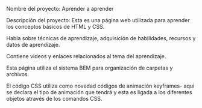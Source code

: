 Nombre del proyecto: Aprender a aprender 

Descripción del proyecto: Esta es una página web utilizada para aprender los conceptos básicos de HTML y CSS.

Habla sobre técnicas de aprendizaje, adquisición de habilidades, recursos y datos de aprendizaje.

Contiene videos y enlaces relacionados al tema del aprendizaje.

Esta página utiliza el sistema BEM para organización de carpetas y archivos.

El código CSS utiliza como novedad códigos de animación keyframes- aqui se declara el tipo de animación que tendrá y esta es ligada a los diferentes objetos através de los comandos CSS.

